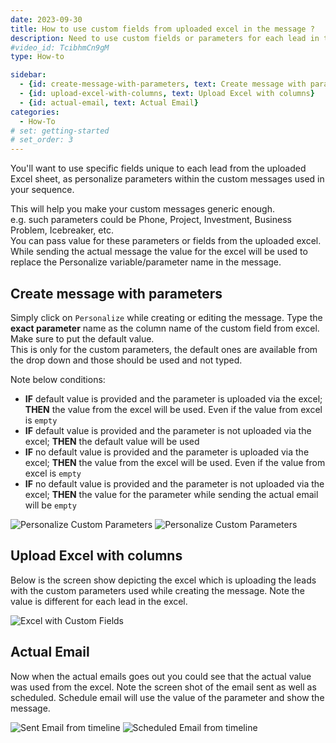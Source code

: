 ```yaml
---
date: 2023-09-30
title: How to use custom fields from uploaded excel in the message ?
description: Need to use custom fields or parameters for each lead in the uploaded excel as a personalize parameter or variable in the custom message used in the squence
#video_id: TcibhmCn9gM
type: How-to

sidebar:
  - {id: create-message-with-parameters, text: Create message with parameters}
  - {id: upload-excel-with-columns, text: Upload Excel with columns}
  - {id: actual-email, text: Actual Email}
categories:
  - How-To
# set: getting-started
# set_order: 3
---
```


You'll want to use specific fields unique to each lead from the uploaded Excel sheet, as personalize parameters within the custom messages used in your sequence.

This will help you make your custom messages generic enough.  
e.g. such parameters could be Phone, Project, Investment, Business Problem, Icebreaker, etc.  
You can pass value for these parameters or fields from the uploaded excel. While sending the actual message the value for the excel will be used to replace the Personalize variable/parameter name in the message. 

## Create message with parameters
Simply click on `Personalize` while creating or editing the message. Type the **exact parameter** name as the column name of the custom field from excel. Make sure to put the default value.   
This is only for the custom parameters, the default ones are available from the drop down and those should be used and not typed. 

Note below conditions:  
- **IF** default value is provided and the parameter is uploaded via the excel; **THEN** the value from the excel will be used. Even if the value from excel is `empty`
- **IF** default value is provided and the parameter is not uploaded via the excel; **THEN** the default value will be used
- **IF** no default value is provided and the parameter is uploaded via the excel; **THEN** the value from the excel will be used. Even if the value from excel is `empty`
- **IF** no default value is provided and the parameter is not uploaded via the excel; **THEN** the value for the parameter while sending the actual email will be `empty`

![Personalize Custom Parameters](../../images/personalize-custom-parameters.png)
![Personalize Custom Parameters](../../images/personalize-custom-parameters-used.png)

## Upload Excel with columns
Below is the screen show depicting the excel which is uploading the leads with the custom parameters used while creating the message. Note the value is different for each lead in the excel.

![Excel with Custom Fields](../../images/excel-with-custom-fields.png)

## Actual Email
Now when the actual emails goes out you could see that the actual value was used from the excel. 
Note the screen shot of the email sent as well as scheduled. Schedule email will use the value of the parameter and show the message. 

![Sent Email from timeline](../../images/sent-email-from-timeline.png)
![Scheduled Email from timeline](../../images/scheduled-email-from-timeline.png)